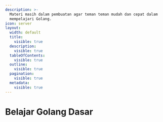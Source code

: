 ```yaml
---
description: >-
  Materi masih dalam pembuatan agar teman teman mudah dan cepat dalam
  mempelajari Golang.
icon: server
layout:
  width: default
  title:
    visible: true
  description:
    visible: true
  tableOfContents:
    visible: true
  outline:
    visible: true
  pagination:
    visible: true
  metadata:
    visible: true
---
```


# Belajar Golang Dasar

<figure><img src="https://images.unsplash.com/photo-1511629091441-ee46146481b6?crop=entropy&#x26;cs=srgb&#x26;fm=jpg&#x26;ixid=M3wxOTcwMjR8MHwxfHNlYXJjaHw4fHxjbGFzc3xlbnwwfHx8fDE3NTgyMDI4NTV8MA&#x26;ixlib=rb-4.1.0&#x26;q=85" alt=""><figcaption></figcaption></figure>
